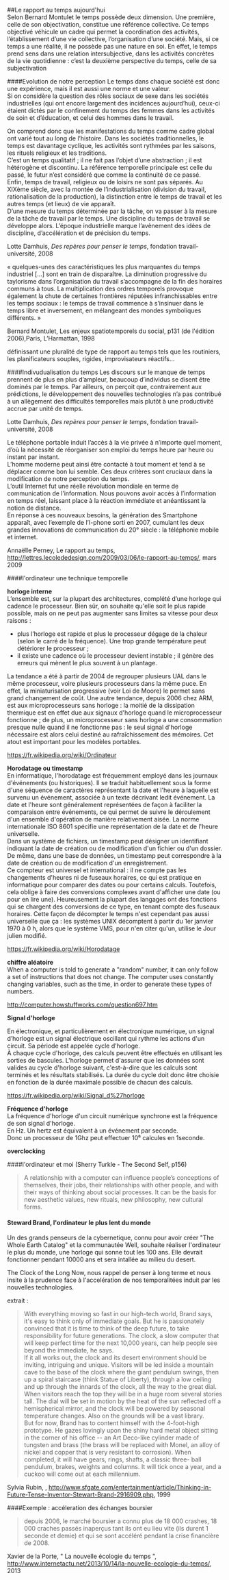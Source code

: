 ##Le rapport au temps aujourd'hui  
Selon Bernard Montulet le temps possède deux dimension.
Une première, celle de son objectivation, constitue une référence collective. Ce temps objectivé véhicule un cadre qui permet la coordination des activités, l’établissement d’une vie collective, l’organisation d’une société. Mais, si ce temps a une réalité, il ne possède pas une nature en soi. En effet, le temps prend sens dans une relation intersubjective, dans les activités concrètes de la vie quotidienne : c’est la
deuxième perspective du temps, celle de sa subjectivation  

####Evolution de notre perception
Le temps dans chaque société est donc une expérience, mais il est aussi une norme et une valeur.  
Si on considère la question des rôles sociaux de sexe dans les sociétés industrielles (qui ont encore largement des incidences aujourd’hui), ceux-ci étaient dictés par le confinement du temps des femmes dans les activités de soin et d’éducation, et celui des hommes dans le travail.

On comprend donc que les manifestations du temps comme cadre global ont varié tout au long de l’histoire. Dans les sociétés traditionnelles, le temps est davantage cyclique, les activités sont rythmées par les saisons, les rituels religieux et les traditions.  
C’est un temps qualitatif ; il ne fait pas l’objet d’une abstraction ; il est hétérogène et discontinu. La référence temporelle principale est celle du passé, le futur n’est considéré que comme la continuité de ce passé.  
Enfin, temps de travail, religieux ou de loisirs ne sont pas séparés. Au XIXème siècle, avec la montée de
l’industrialisation (division du travail, rationalisation de la production), la distinction entre le temps de travail et les autres temps (et lieux) de vie apparaît.  
D’une mesure du temps déterminée par la tâche, on va passer à la mesure de la tâche de travail par le temps. Une discipline du temps de travail se développe alors. L’époque industrielle marque l’avènement des idées de discipline, d’accélération et de précision du temps.  

Lotte Damhuis, _Des repères pour penser le temps_, fondation travail-université, 2008  

« quelques-unes des caractéristiques les plus marquantes du temps industriel […] sont en train de disparaître. La diminution progressive du taylorisme dans l’organisation du travail s’accompagne de la fin
des horaires communs à tous. La multiplication des ordres temporels provoque également la chute de certaines frontières réputées infranchissables entre les temps sociaux : le temps de travail commence à s’insinuer dans le temps libre et inversement, en mélangeant des mondes symboliques différents. »  

Bernard Montulet, Les enjeux spatiotemporels
du social, p131 (de l'édition 2006),Paris, L’Harmattan, 1998  

définissant une pluralité de type de rapport au temps tels que les routiniers, les planificateurs souples, rigides, improvisateurs réactifs…  

####Indivudualisation du temps
 Les discours sur le manque de temps prennent de plus en plus d’ampleur, beaucoup d’individus se disent être dominés par le temps. Par ailleurs, on perçoit que, contrairement aux prédictions, le développement des nouvelles technologies n’a pas contribué à un allègement des difficultés temporelles mais plutôt à une productivité accrue par unité de temps.  

Lotte Damhuis, _Des repères pour penser le temps_, fondation travail-université, 2008

Le téléphone portable induit l’accès à la vie privée à n’importe quel moment, d’où la nécessité de réorganiser son emploi du temps heure par heure ou instant par instant.   
L’homme moderne peut ainsi être contacté à tout moment et tend à se déplacer comme bon lui semble. Ces deux critères sont cruciaux dans la modification de notre perception du temps.  
L’outil Internet fut une réelle révolution mondiale en terme de communication de l’information. Nous pouvons avoir accès à l’information en temps réel, laissant place à la réaction immédiate et anéantissant la notion de distance.   
En réponse à ces nouveaux besoins, la génération des Smartphone apparaît, avec l’exemple de l’I-phone sorti en 2007, cumulant les deux grandes innovations de communication du 20° siècle : la téléphonie mobile et internet.  

Annaëlle Perney, Le rapport au temps, <http://lettres.lecolededesign.com/2009/03/06/le-rapport-au-temps/>, mars 2009  

####l'ordinateur une technique temporelle

**horloge interne**  
L’ensemble est, sur la plupart des architectures, complété d’une horloge qui cadence le processeur. Bien sûr, on souhaite qu'elle soit le plus rapide possible, mais on ne peut pas augmenter sans limites sa vitesse pour deux raisons :
* plus l’horloge est rapide et plus le processeur dégage de la chaleur (selon le carré de la fréquence). Une trop grande température peut détériorer le processeur ;
* il existe une cadence où le processeur devient instable ; il génère des erreurs qui mènent le plus souvent à un plantage.

La tendance a été à partir de 2004 de regrouper plusieurs UAL dans le même processeur, voire plusieurs processeurs dans la même puce. En effet, la miniaturisation progressive (voir Loi de Moore) le permet sans grand changement de coût. Une autre tendance, depuis 2006 chez ARM, est aux microprocesseurs sans horloge : la moitié de la dissipation thermique est en effet due aux signaux d'horloge quand le microprocesseur fonctionne ; de plus, un microprocesseur sans horloge a une consommation presque nulle quand il ne fonctionne pas : le seul signal d'horloge nécessaire est alors celui destiné au rafraîchissement des mémoires. Cet atout est important pour les modèles portables.  

<https://fr.wikipedia.org/wiki/Ordinateur>  

**Horodatage ou timestamp**  
En informatique, l'horodatage est fréquemment employé dans les journaux d'événements (ou historiques). Il se traduit habituellement sous la forme d'une séquence de caractères représentant la date et l'heure à laquelle est survenu un événement, associée à un texte décrivant ledit événement. La date et l'heure sont généralement représentées de façon à faciliter la comparaison entre événements, ce qui permet de suivre le déroulement d'un ensemble d'opération de manière relativement aisée. La norme internationale ISO 8601 spécifie une représentation de la date et de l'heure universelle.  
Dans un système de fichiers, un timestamp peut désigner un identifiant indiquant la date de création ou de modification d'un fichier ou d'un dossier. De même, dans une base de données, un timestamp peut correspondre à la date de création ou de modification d'un enregistrement.  
Ce compteur est universel et international : il ne compte pas les changements d'heures ni de fuseaux horaires, ce qui est pratique en informatique pour comparer des dates ou pour certains calculs. Toutefois, cela oblige à faire des conversions complexes avant d'afficher une date (ou pour en lire une). Heureusement la plupart des langages ont des fonctions qui se chargent des conversions de ce type, en tenant compte des fuseaux horaires. Cette façon de décompter le temps n'est cependant pas aussi universelle que ça : les systèmes UNIX décomptent à partir du 1er janvier 1970 à 0 h, alors que le système VMS, pour n'en citer qu'un, utilise le Jour julien modifié.  

<https://fr.wikipedia.org/wiki/Horodatage>  

**chiffre aléatoire**  
When a computer is told to generate a "random" number, it can only follow a set of instructions that does not change. The computer uses constantly changing variables, such as the time, in order to generate these types of numbers.  

<http://computer.howstuffworks.com/question697.htm>  

**Signal d'horloge**  

En électronique, et particulièrement en électronique numérique, un signal d’horloge est un signal électrique oscillant qui rythme les actions d'un circuit. Sa période est appelée cycle d’horloge.  
À chaque cycle d'horloge, des calculs peuvent être effectués en utilisant les sorties de bascules. L'horloge permet d'assurer que les données sont valides au cycle d'horloge suivant, c'est-à-dire que les calculs sont terminés et les résultats stabilisés. La durée du cycle doit donc être choisie en fonction de la durée maximale possible de chacun des calculs.  

<https://fr.wikipedia.org/wiki/Signal_d%27horloge>  

**Fréquence d'horloge**  
La fréquence d'horloge d'un circuit numérique synchrone est la fréquence de son signal d'horloge.  
En Hz. Un hertz est équivalent à un événement par seconde.  
Donc un processeur de 1Ghz peut effectuer 10⁶ calcules en 1seconde.  


**overclocking**  



####l'ordinateur et moi (Sherry Turkle - The Second Self, p156)
> A relationship with a computer can influence people’s conceptions of themselves, their jobs, their relationships with other people, and with their ways of thinking about social processes. It can be the basis for new aesthetic values, new rituals, new philosophy,
new cultural forms.


#### Steward Brand, l'ordinateur le plus lent du monde
Un des grands penseurs de la cybernetique, connu pour avoir créer "The Whole Earth Catalog" et la communautée Well, souhaite réaliser l'ordinateur le plus du monde, une horloge qui sonne tout les 100 ans. Elle devrait fonctionner pendant 10000 ans et sera intallée au milieu du desert. 

The Clock of the Long Now, nous rappel de penser à long terme et nous insite à la prudence face à l'accelération de nos temporalitées induit par les nouvelles technologies. 

extrait :

> With everything moving so fast in our high-tech world, Brand says, it's easy to think only of immediate goals. But he is passionately convinced that it is time to think of the deep future, to take responsibility for future generations. The clock, a slow computer that will keep perfect time for the next 10,000 years, can help people see beyond the immediate, he says.  
If it all works out, the clock and its desert environment should be inviting, intriguing and unique. Visitors will be led inside a mountain cave to the base of the clock where the giant pendulum swings, then up a spiral staircase (think Statue of Liberty), through a low ceiling and up through the innards of the clock, all the way to the great dial. When visitors reach the top they will be in a huge room several stories tall. The dial will be set in motion by the heat of the sun reflected off a hemispherical mirror, and the clock will be powered by seasonal temperature changes. Also on the grounds will be a vast library.  
But for now, Brand has to content himself with the 4-foot-high prototype. He gazes lovingly upon the shiny hard metal object sitting in the corner of his office -- an Art Deco-like cylinder made of tungsten and brass (the brass will be replaced with Monel, an alloy of nickel and copper that is very resistant to corrosion). When completed, it will have gears, rings, shafts, a classic three- ball pendulum, brakes, weights and columns. It will tick once a year, and a cuckoo will come out at each millennium.   

Sylvia Rubin, , <http://www.sfgate.com/entertainment/article/Thinking-in-Future-Tense-Inventor-Stewart-Brand-2916909.php>, 1999


####Exemple : accéleration des échanges boursier

>  depuis 2006, le marché boursier a connu plus de 18 000 crashes, 18 000 craches passés inaperçus tant ils ont eu lieu vite (ils durent 1 seconde et demie) et qui se sont accéléré pendant la crise financière de 2008.

Xavier de la Porte, " La nouvelle écologie du temps ", <http://www.internetactu.net/2013/10/14/la-nouvelle-ecologie-du-temps/>, 2013



